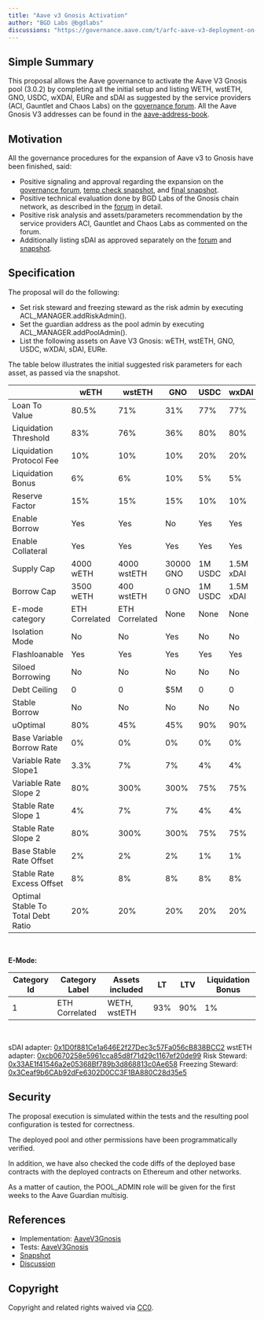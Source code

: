 ```yaml
---
title: "Aave v3 Gnosis Activation"
author: "BGD Labs @bgdlabs"
discussions: "https://governance.aave.com/t/arfc-aave-v3-deployment-on-gnosischain/14695"
---
```


## Simple Summary

This proposal allows the Aave governance to activate the Aave V3 Gnosis pool (3.0.2) by completing all the initial setup and listing WETH, wstETH, GNO, USDC, wXDAI, EURe and sDAI as suggested by the service providers (ACI, Gauntlet and Chaos Labs) on the [governance forum](https://governance.aave.com/t/arfc-aave-v3-deployment-on-gnosischain/14695). All the Aave Gnosis V3 addresses can be found in the [aave-address-book](https://github.com/bgd-labs/aave-address-book/blob/main/src/AaveV3Gnosis.sol).

## Motivation

All the governance procedures for the expansion of Aave v3 to Gnosis have been finished, said:

- Positive signaling and approval regarding the expansion on the [governance forum](https://governance.aave.com/t/temp-check-aave-v3-deployment-on-gnosischain/14514), [temp check snapshot](https://snapshot.org/#/aave.eth/proposal/0x659d9d54c19fb6b00e1b6061331d3d7d5d5ceab552c76e24dc1a6fe9a15d2c8d), and [final snapshot](https://snapshot.org/#/aave.eth/proposal/0xb62c93a8b3590dc46eed92b223da5fcbbf6b52f1f79a0c2fcd80bbc0afea59d8).
- Positive technical evaluation done by BGD Labs of the Gnosis chain network, as described in the [forum](https://governance.aave.com/t/bgd-aave-gnosischain-infrastructure-technical-evaluation/14915) in detail.
- Positive risk analysis and assets/parameters recommendation by the service providers ACI, Gauntlet and Chaos Labs as commented on the forum.
- Additionally listing sDAI as approved separately on the [forum](https://governance.aave.com/t/arfc-sdai-onboarding-on-aave-v3-gnosis-pool/15111) and [snapshot](https://snapshot.org/#/aave.eth/proposal/0x31703294f1129b579e98f9384fc95ad39e13eafca127f036d0cc20e927d98f56).

## Specification

The proposal will do the following:

- Set risk steward and freezing steward as the risk admin by executing ACL_MANAGER.addRiskAdmin().
- Set the guardian address as the pool admin by executing ACL_MANAGER.addPoolAdmin().
- List the following assets on Aave V3 Gnosis: wETH, wstETH, GNO, USDC, wXDAI, sDAI, EURe.

The table below illustrates the initial suggested risk parameters for each asset, as passed via the snapshot.

|                                    | wETH           | wstETH         | GNO       | USDC    | wxDAI     | EURe      | sDAI      |
| ---------------------------------- | -------------- | -------------- | --------- | ------- | --------- | --------- | --------- |
| Loan To Value                      | 80.5%          | 71%            | 31%       | 77%     | 77%       | 0%        | 77%       |
| Liquidation Threshold              | 83%            | 76%            | 36%       | 80%     | 80%       | 0%        | 80%       |
| Liquidation Protocol Fee           | 10%            | 10%            | 10%       | 20%     | 20%       | 10%       | 20%       |
| Liquidation Bonus                  | 6%             | 6%             | 10%       | 5%      | 5%        | 0%        | 5%        |
| Reserve Factor                     | 15%            | 15%            | 15%       | 10%     | 10%       | 15%       | 10%       |
| Enable Borrow                      | Yes            | Yes            | No        | Yes     | Yes       | Yes       | No        |
| Enable Collateral                  | Yes            | Yes            | Yes       | Yes     | Yes       | No        | Yes       |
| Supply Cap                         | 4000 wETH      | 4000 wstETH    | 30000 GNO | 1M USDC | 1.5M xDAI | 1.5M EURe | 1.5M sDAI |
| Borrow Cap                         | 3500 wETH      | 400 wstETH     | 0 GNO     | 1M USDC | 1.5M xDAI | 1.5M EURe | 0 sDAI    |
| E-mode category                    | ETH Correlated | ETH Correlated | None      | None    | None      | None      | None      |
| Isolation Mode                     | No             | No             | Yes       | No      | No        | No        | No        |
| Flashloanable                      | Yes            | Yes            | Yes       | Yes     | Yes       | Yes       | Yes       |
| Siloed Borrowing                   | No             | No             | No        | No      | No        | No        | No        |
| Debt Ceiling                       | 0              | 0              | $5M       | 0       | 0         | 0         | 0         |
| Stable Borrow                      | No             | No             | No        | No      | No        | No        | No        |
| uOptimal                           | 80%            | 45%            | 45%       | 90%     | 90%       | 90%       | 90%       |
| Base Variable Borrow Rate          | 0%             | 0%             | 0%        | 0%      | 0%        | 0%        | 0%        |
| Variable Rate Slope1               | 3.3%           | 7%             | 7%        | 4%      | 4%        | 4%        | 4%        |
| Variable Rate Slope 2              | 80%            | 300%           | 300%      | 75%     | 75%       | 75%       | 75%       |
| Stable Rate Slope 1                | 4%             | 7%             | 7%        | 4%      | 4%        | 4%        | 4%        |
| Stable Rate Slope 2                | 80%            | 300%           | 300%      | 75%     | 75%       | 75%       | 75%       |
| Base Stable Rate Offset            | 2%             | 2%             | 2%        | 1%      | 1%        | 1%        | 1%        |
| Stable Rate Excess Offset          | 8%             | 8%             | 8%        | 8%      | 8%        | 8%        | 8%        |
| Optimal Stable To Total Debt Ratio | 20%            | 20%            | 20%       | 20%     | 20%       | 20%       | 20%       |

<br/>

**E-Mode:**

| Category Id | Category Label | Assets included | LT  | LTV | Liquidation Bonus |
| ----------- | -------------- | --------------- | --- | --- | ----------------- |
| 1           | ETH Correlated | WETH, wstETH    | 93% | 90% | 1%                |

<br/>

sDAI adapter: [0x1D0f881Ce1a646E2f27Dec3c57Fa056cB838BCC2](https://gnosisscan.io/address/0x1D0f881Ce1a646E2f27Dec3c57Fa056cB838BCC2)
wstETH adapter: [0xcb0670258e5961cca85d8f71d29c1167ef20de99](https://gnosisscan.io/address/0xcb0670258e5961cca85d8f71d29c1167ef20de99)
Risk Steward: [0x33AE1f41546a2e05368Bf789b3d868813c0Ae658](https://gnosisscan.io/address/0x33AE1f41546a2e05368Bf789b3d868813c0Ae658)
Freezing Steward: [0x3Ceaf9b6CAb92dFe6302D0CC3F1BA880C28d35e5](https://gnosisscan.io/address/0x3Ceaf9b6CAb92dFe6302D0CC3F1BA880C28d35e5)

## Security

The proposal execution is simulated within the tests and the resulting pool configuration is tested for correctness.

The deployed pool and other permissions have been programmatically verified.

In addition, we have also checked the code diffs of the deployed base contracts with the deployed contracts on Ethereum and other networks.

As a matter of caution, the POOL_ADMIN role will be given for the first weeks to the Aave Guardian multisig.

## References

- Implementation: [AaveV3Gnosis](https://github.com/bgd-labs/aave-proposals-v3/blob/main/src/20231026_AaveV3Gnosis_AaveV3GnosisActivation/AaveV3Gnosis_AaveV3GnosisActivation_20231026.sol)
- Tests: [AaveV3Gnosis](https://github.com/bgd-labs/aave-proposals-v3/blob/main/src/20231026_AaveV3Gnosis_AaveV3GnosisActivation/AaveV3Gnosis_AaveV3GnosisActivation_20231026.t.sol)
- [Snapshot](https://snapshot.org/#/aave.eth/proposal/0xb62c93a8b3590dc46eed92b223da5fcbbf6b52f1f79a0c2fcd80bbc0afea59d8)
- [Discussion](https://governance.aave.com/t/arfc-aave-v3-deployment-on-gnosischain/14695)

## Copyright

Copyright and related rights waived via [CC0](https://creativecommons.org/publicdomain/zero/1.0/).
